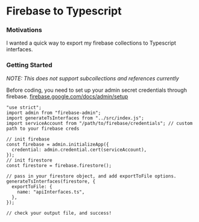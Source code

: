 # Firebase to Typescript

### Motivations

I wanted a quick way to export my firebase collections to Typescript interfaces.

### Getting Started

_NOTE: This does not support subcollections and references currently_

Before coding, you need to set up your admin secret credentials through firebase.
[firebase.google.com/docs/admin/setup](https://firebase.google.com/docs/admin/setup)

```
"use strict";
import admin from "firebase-admin";
import generateTsInterfaces from "../src/index.js";
import serviceAccount from "/path/to/firebase/credentials"; // custom path to your firebase creds

// init firebase
const firebase = admin.initializeApp({
  credential: admin.credential.cert(serviceAccount),
});
// init firestore
const firestore = firebase.firestore();

// pass in your firestore object, and add exportToFile options.
generateTsInterfaces(firestore, {
  exportToFile: {
    name: "apiInterfaces.ts",
  },
});

// check your output file, and success!
```
